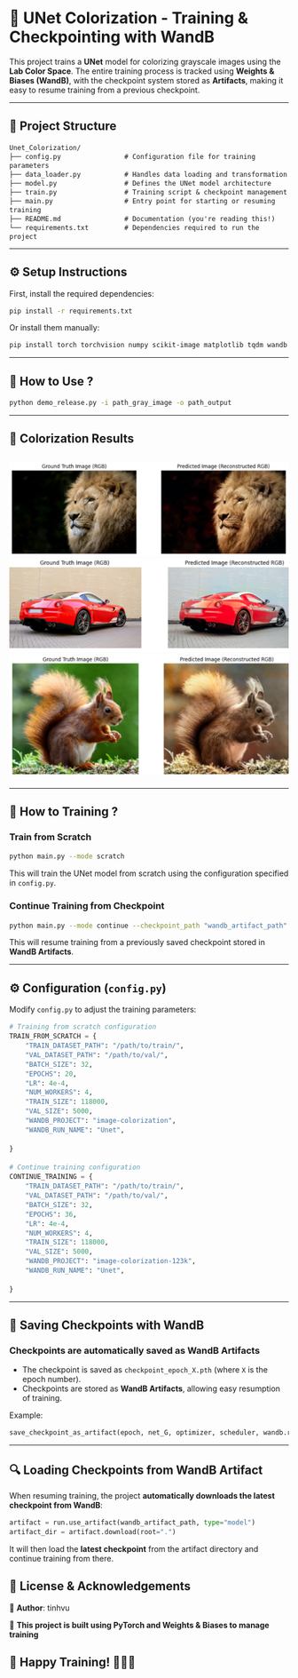 # 🎨 UNet Colorization - Training & Checkpointing with WandB
This project trains a **UNet** model for colorizing grayscale images using the **Lab Color Space**. The entire training process is tracked using **Weights & Biases (WandB)**, with the checkpoint system stored as **Artifacts**, making it easy to resume training from a previous checkpoint.

---

## 📌 **Project Structure**
```
Unet_Colorization/
├── config.py                # Configuration file for training parameters
├── data_loader.py           # Handles data loading and transformation
├── model.py                 # Defines the UNet model architecture
├── train.py                 # Training script & checkpoint management
├── main.py                  # Entry point for starting or resuming training
├── README.md                # Documentation (you're reading this!)
└── requirements.txt         # Dependencies required to run the project
```

---

## ⚙️ **Setup Instructions**
First, install the required dependencies:
```bash
pip install -r requirements.txt
```
Or install them manually:
```bash
pip install torch torchvision numpy scikit-image matplotlib tqdm wandb gdown
```
---

## 🚀 **How to Use ?**
```bash
python demo_release.py -i path_gray_image -o path_output
```
---
## 🎨 Colorization Results

![alt text](img/image.png)
![alt text](img/image-3.png)
![alt text](img/image-2.png)
---
---

## 🚀 **How to Training ?**
### **Train from Scratch**
```bash
python main.py --mode scratch
```
This will train the UNet model from scratch using the configuration specified in `config.py`.

### **Continue Training from Checkpoint**
```bash
python main.py --mode continue --checkpoint_path "wandb_artifact_path"
```
This will resume training from a previously saved checkpoint stored in **WandB Artifacts**.

---

## ⚙️ **Configuration (`config.py`)**
Modify `config.py` to adjust the training parameters:
```python
# Training from scratch configuration
TRAIN_FROM_SCRATCH = {
    "TRAIN_DATASET_PATH": "/path/to/train/",
    "VAL_DATASET_PATH": "/path/to/val/",
    "BATCH_SIZE": 32,
    "EPOCHS": 20,
    "LR": 4e-4,
    "NUM_WORKERS": 4,
    "TRAIN_SIZE": 118000,
    "VAL_SIZE": 5000,
    "WANDB_PROJECT": "image-colorization",
    "WANDB_RUN_NAME": "Unet",

}

# Continue training configuration
CONTINUE_TRAINING = {
    "TRAIN_DATASET_PATH": "/path/to/train/",
    "VAL_DATASET_PATH": "/path/to/val/",
    "BATCH_SIZE": 32,
    "EPOCHS": 36,
    "LR": 4e-4,
    "NUM_WORKERS": 4,
    "TRAIN_SIZE": 118000,
    "VAL_SIZE": 5000,
    "WANDB_PROJECT": "image-colorization-123k",
    "WANDB_RUN_NAME": "Unet",

}
```

---

## 🔄 **Saving Checkpoints with WandB**
### **Checkpoints are automatically saved as WandB Artifacts**
- The checkpoint is saved as `checkpoint_epoch_X.pth` (where `X` is the epoch number).
- Checkpoints are stored as **WandB Artifacts**, allowing easy resumption of training.

Example:
```python
save_checkpoint_as_artifact(epoch, net_G, optimizer, scheduler, wandb.run.id, "checkpoint_epoch")
```

---

## 🔍 **Loading Checkpoints from WandB Artifact**
When resuming training, the project **automatically downloads the latest checkpoint from WandB**:
```python
artifact = run.use_artifact(wandb_artifact_path, type="model")
artifact_dir = artifact.download(root=".")
```
It will then load the **latest checkpoint** from the artifact directory and continue training from there.



## 📜 **License & Acknowledgements**
📌 **Author**: tinhvu 

📌 **This project is built using PyTorch and Weights & Biases to manage training**


## 🌟 **Happy Training!** 🚀🚀🚀

